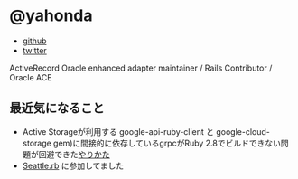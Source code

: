 # @yahonda

* [github](https://github.com/yahonda)
* [twitter](https://twitter.com/yahonda)

ActiveRecord Oracle enhanced adapter maintainer / Rails Contributor / Oracle ACE

## 最近気になること

* Active Storageが利用する google-api-ruby-client と google-cloud-storage gem)に間接的に依存しているgrpcがRuby 2.8でビルドできない問題が回避できた[やりかた](https://github.com/grpc/grpc/issues/21514#issuecomment-581417788)
* [Seattle.rb](http://www.seattlerb.org) に参加してました
